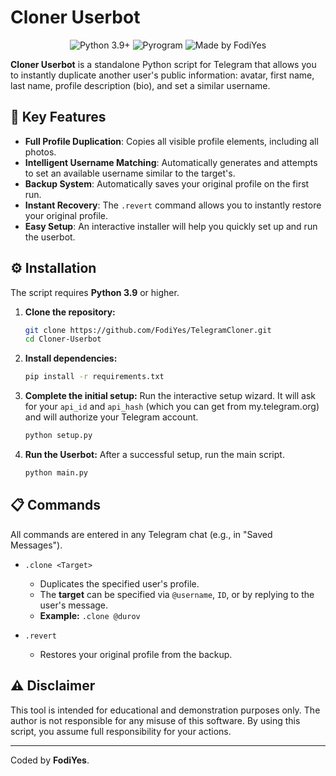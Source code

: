 # Cloner Userbot

<p align="center">
  <img src="https://img.shields.io/badge/Python-3.9+-blue.svg" alt="Python 3.9+">
  <img src="https://img.shields.io/badge/Library-Pyrogram-orange.svg" alt="Pyrogram">
  <img src="https://img.shields.io/badge/Made%20by-FodiYes-brightgreen" alt="Made by FodiYes">
</p>

**Cloner Userbot** is a standalone Python script for Telegram that allows you to instantly duplicate another user's public information: avatar, first name, last name, profile description (bio), and set a similar username.

## 🚀 Key Features

*   **Full Profile Duplication**: Copies all visible profile elements, including all photos.
*   **Intelligent Username Matching**: Automatically generates and attempts to set an available username similar to the target's.
*   **Backup System**: Automatically saves your original profile on the first run.
*   **Instant Recovery**: The `.revert` command allows you to instantly restore your original profile.
*   **Easy Setup**: An interactive installer will help you quickly set up and run the userbot.

## ⚙️ Installation

The script requires **Python 3.9** or higher.

1.  **Clone the repository:**
    ```bash
    git clone https://github.com/FodiYes/TelegramCloner.git
    cd Cloner-Userbot
    ```

2.  **Install dependencies:**
    ```bash
    pip install -r requirements.txt
    ```

3.  **Complete the initial setup:**
    Run the interactive setup wizard. It will ask for your `api_id` and `api_hash` (which you can get from my.telegram.org) and will authorize your Telegram account.
    ```bash
    python setup.py
    ```

4.  **Run the Userbot:**
    After a successful setup, run the main script.
    ```bash
    python main.py
    ```

## 📋 Commands

All commands are entered in any Telegram chat (e.g., in "Saved Messages").

*   `.clone <Target>`
    - Duplicates the specified user's profile.
    - The **target** can be specified via `@username`, `ID`, or by replying to the user's message.
    - **Example:** `.clone @durov`

*   `.revert`
    - Restores your original profile from the backup.

## ⚠️ Disclaimer

This tool is intended for educational and demonstration purposes only. The author is not responsible for any misuse of this software. By using this script, you assume full responsibility for your actions.

---


Coded by **FodiYes**.
